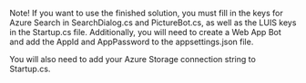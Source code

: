 Note! If you want to use the finished solution, you must fill in the keys for Azure Search in SearchDialog.cs and PictureBot.cs, as well as the LUIS keys in the Startup.cs file. Additionally, you will need to create a Web App Bot and add the AppId and AppPassword to the appsettings.json file.  

You will also need to add your Azure Storage connection string to Startup.cs.